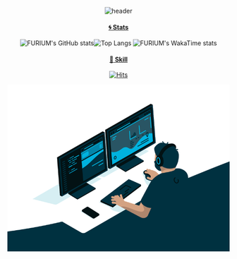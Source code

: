 <div align=center>

![header](https://capsule-render.vercel.app/api?type=Waving&color=auto&height=300&section=header&text=FURUIM&desc=FRONT-END%20Engineer&fontSize=90&animation=fadeIn&fontAlign=60&descAlign=68&descAlignY=65)

<a href="#"><h4>:cyclone: Stats</h4></a>

![FURIUM's GitHub stats](https://github-readme-stats.vercel.app/api?username=contability&show_icons=true&theme=neon)![Top Langs](https://github-readme-stats.vercel.app/api/top-langs/?username=contability&layout=compact&hide=java&theme=neon)
![FURIUM's WakaTime stats](https://github-readme-stats.vercel.app/api/wakatime?username=contability)

<a href="#"><h4>:ghost: Skill</h4></a>
[![Hits](https://hits.seeyoufarm.com/api/count/incr/badge.svg?url=https%3A%2F%2Fgithub.com%2Fcontability%2Fhit-counter&count_bg=%2379C83D&title_bg=%23555555&icon=&icon_color=%23E7E7E7&title=hits&edge_flat=false)]()

![](https://raw.githubusercontent.com/contability/contability/main/assets/code.gif)

</div>
